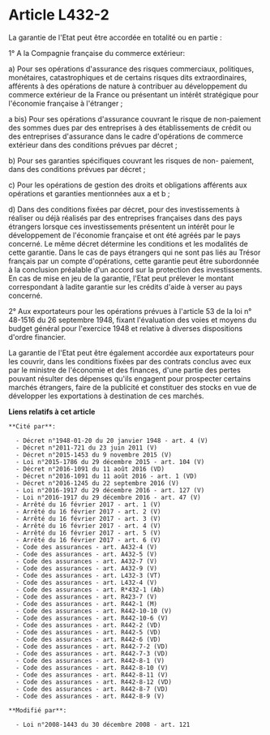 # Article L432-2

La garantie de l'Etat peut être accordée en totalité ou en partie :

1° A la Compagnie française du commerce extérieur:

a) Pour ses opérations d'assurance des risques commerciaux, politiques, monétaires, catastrophiques et de certains risques
dits extraordinaires, afférents à des opérations de nature à contribuer au développement du commerce extérieur de la France
ou présentant un intérêt stratégique pour l'économie française à l'étranger ; 

a bis) Pour ses opérations d'assurance couvrant le risque de non-paiement des sommes dues par des entreprises à des
établissements de crédit ou des entreprises d'assurance dans le cadre d'opérations de commerce extérieur dans des conditions
prévues par décret ;

b) Pour ses garanties spécifiques couvrant les risques de non- paiement, dans des conditions prévues par décret ;

c) Pour les opérations de gestion des droits et obligations afférents aux opérations et garanties mentionnées aux a et b ;

d) Dans des conditions fixées par décret, pour des investissements à réaliser ou déjà réalisés par des entreprises françaises
dans des pays étrangers lorsque ces investissements présentent un intérêt pour le développement de l'économie française et
ont été agréés par le pays concerné. Le même décret détermine les conditions et les modalités de cette garantie. Dans le cas
de pays étrangers qui ne sont pas liés au Trésor français par un compte d'opérations, cette garantie peut être subordonnée à
la conclusion préalable d'un accord sur la protection des investissements. En cas de mise en jeu de la garantie, l'Etat peut
prélever le montant correspondant à ladite garantie sur les crédits d'aide à verser au pays concerné. 

2° Aux exportateurs pour les opérations prévues à l'article 53 de la loi n° 48-1516 du 26 septembre 1948, fixant l'évaluation
des voies et moyens du budget général pour l'exercice 1948 et relative à diverses dispositions d'ordre financier.

La garantie de l'Etat peut être également accordée aux exportateurs pour les couvrir, dans les conditions fixées par des
contrats conclus avec eux par le ministre de l'économie et des finances, d'une partie des pertes pouvant résulter des
dépenses qu'ils engagent pour prospecter certains marchés étrangers, faire de la publicité et constituer des stocks en vue de
développer les exportations à destination de ces marchés.

**Liens relatifs à cet article**

	**Cité par**:

	  - Décret n°1948-01-20 du 20 janvier 1948 - art. 4 (V)
	  - Décret n°2011-721 du 23 juin 2011 (V)
	  - Décret n°2015-1453 du 9 novembre 2015 (V)
	  - Loi n°2015-1786 du 29 décembre 2015 - art. 104 (V)
	  - Décret n°2016-1091 du 11 août 2016 (VD)
	  - Décret n°2016-1091 du 11 août 2016 - art. 1 (VD)
	  - Décret n°2016-1245 du 22 septembre 2016 (V)
	  - Loi n°2016-1917 du 29 décembre 2016 - art. 127 (V)
	  - Loi n°2016-1917 du 29 décembre 2016 - art. 47 (V)
	  - Arrêté du 16 février 2017 - art. 1 (V)
	  - Arrêté du 16 février 2017 - art. 2 (V)
	  - Arrêté du 16 février 2017 - art. 3 (V)
	  - Arrêté du 16 février 2017 - art. 4 (V)
	  - Arrêté du 16 février 2017 - art. 5 (V)
	  - Arrêté du 16 février 2017 - art. 6 (V)
	  - Code des assurances - art. A432-4 (V)
	  - Code des assurances - art. A432-5 (V)
	  - Code des assurances - art. A432-7 (V)
	  - Code des assurances - art. A432-9 (V)
	  - Code des assurances - art. L432-3 (VT)
	  - Code des assurances - art. L432-4 (V)
	  - Code des assurances - art. R*432-1 (Ab)
	  - Code des assurances - art. R423-7 (V)
	  - Code des assurances - art. R442-1 (M)
	  - Code des assurances - art. R442-10-10 (V)
	  - Code des assurances - art. R442-10-6 (V)
	  - Code des assurances - art. R442-2 (VD)
	  - Code des assurances - art. R442-5 (VD)
	  - Code des assurances - art. R442-6 (VD)
	  - Code des assurances - art. R442-7-2 (VD)
	  - Code des assurances - art. R442-7-3 (VD)
	  - Code des assurances - art. R442-8-1 (V)
	  - Code des assurances - art. R442-8-10 (V)
	  - Code des assurances - art. R442-8-11 (V)
	  - Code des assurances - art. R442-8-12 (VD)
	  - Code des assurances - art. R442-8-7 (VD)
	  - Code des assurances - art. R442-8-9 (V)

	**Modifié par**:

	  - Loi n°2008-1443 du 30 décembre 2008 - art. 121

